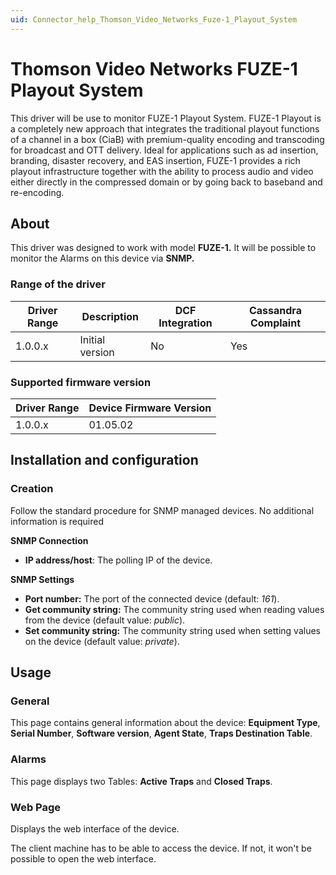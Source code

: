 ```yaml
---
uid: Connector_help_Thomson_Video_Networks_Fuze-1_Playout_System
---
```


# Thomson Video Networks FUZE-1 Playout System

This driver will be use to monitor FUZE-1 Playout System. FUZE-1 Playout is a completely new approach that integrates the traditional playout functions of a channel in a box (CiaB) with premium-quality encoding and transcoding for broadcast and OTT delivery. Ideal for applications such as ad insertion, branding, disaster recovery, and EAS insertion, FUZE-1 provides a rich playout infrastructure together with the ability to process audio and video either directly in the compressed domain or by going back to baseband and re-encoding.

## About

This driver was designed to work with model **FUZE-1.** It will be possible to monitor the Alarms on this device via **SNMP.**

### Range of the driver

| **Driver Range** | **Description** | **DCF Integration** | **Cassandra Complaint** |
|------------------|-----------------|---------------------|-------------------------|
| 1.0.0.x          | Initial version | No                  | Yes                     |

### Supported firmware version

| **Driver Range** | **Device Firmware Version** |
|------------------|-----------------------------|
| 1.0.0.x          | 01.05.02                    |

## Installation and configuration

### Creation

Follow the standard procedure for SNMP managed devices. No additional information is required

**SNMP Connection**

- **IP address/host**: The polling IP of the device.

**SNMP Settings**

- **Port number:** The port of the connected device (default: *161*).
- **Get community string:** The community string used when reading values from the device (default value: *public*).
- **Set community string:** The community string used when setting values on the device (default value: *private*).

## Usage

### General

This page contains general information about the device: **Equipment Type**, **Serial Number**, **Software version**, **Agent State**, **Traps Destination Table**.

### Alarms

This page displays two Tables: **Active Traps** and **Closed Traps**.

### Web Page

Displays the web interface of the device.

The client machine has to be able to access the device. If not, it won't be possible to open the web interface.

